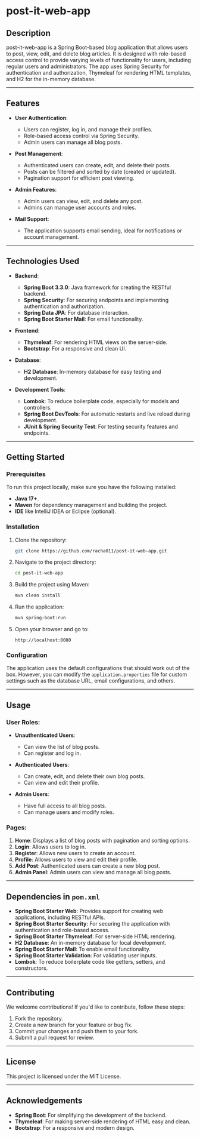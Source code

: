 # post-it-web-app

## Description

post-it-web-app is a Spring Boot-based blog application that allows users to post, view, edit, and delete blog articles. It is designed with role-based access control to provide varying levels of functionality for users, including regular users and administrators. The app uses Spring Security for authentication and authorization, Thymeleaf for rendering HTML templates, and H2 for the in-memory database.

---

## Features

- **User Authentication**:
  - Users can register, log in, and manage their profiles.
  - Role-based access control via Spring Security.
  - Admin users can manage all blog posts.

- **Post Management**:
  - Authenticated users can create, edit, and delete their posts.
  - Posts can be filtered and sorted by date (created or updated).
  - Pagination support for efficient post viewing.

- **Admin Features**:
  - Admin users can view, edit, and delete any post.
  - Admins can manage user accounts and roles.

- **Mail Support**:
  - The application supports email sending, ideal for notifications or account management.

---

## Technologies Used

- **Backend**:
  - **Spring Boot 3.3.0**: Java framework for creating the RESTful backend.
  - **Spring Security**: For securing endpoints and implementing authentication and authorization.
  - **Spring Data JPA**: For database interaction.
  - **Spring Boot Starter Mail**: For email functionality.

- **Frontend**:
  - **Thymeleaf**: For rendering HTML views on the server-side.
  - **Bootstrap**: For a responsive and clean UI.

- **Database**:
  - **H2 Database**: In-memory database for easy testing and development.

- **Development Tools**:
  - **Lombok**: To reduce boilerplate code, especially for models and controllers.
  - **Spring Boot DevTools**: For automatic restarts and live reload during development.
  - **JUnit & Spring Security Test**: For testing security features and endpoints.

---

## Getting Started

### Prerequisites

To run this project locally, make sure you have the following installed:

- **Java 17+**.
- **Maven** for dependency management and building the project.
- **IDE** like IntelliJ IDEA or Eclipse (optional).

### Installation

1. Clone the repository:

   ```bash
   git clone https://github.com/racha011/post-it-web-app.git
   ```

2. Navigate to the project directory:

   ```bash
   cd post-it-web-app
   ```

3. Build the project using Maven:

   ```bash
   mvn clean install
   ```

4. Run the application:

   ```bash
   mvn spring-boot:run
   ```

5. Open your browser and go to:

   ```
   http://localhost:8080
   ```

### Configuration

The application uses the default configurations that should work out of the box. However, you can modify the `application.properties` file for custom settings such as the database URL, email configurations, and others.

---

## Usage

### User Roles:

- **Unauthenticated Users**:
  - Can view the list of blog posts.
  - Can register and log in.

- **Authenticated Users**:
  - Can create, edit, and delete their own blog posts.
  - Can view and edit their profile.

- **Admin Users**:
  - Have full access to all blog posts.
  - Can manage users and modify roles.

### Pages:

1. **Home**: Displays a list of blog posts with pagination and sorting options.
2. **Login**: Allows users to log in.
3. **Register**: Allows new users to create an account.
4. **Profile**: Allows users to view and edit their profile.
5. **Add Post**: Authenticated users can create a new blog post.
6. **Admin Panel**: Admin users can view and manage all blog posts.

---

## Dependencies in `pom.xml`

- **Spring Boot Starter Web**: Provides support for creating web applications, including RESTful APIs.
- **Spring Boot Starter Security**: For securing the application with authentication and role-based access.
- **Spring Boot Starter Thymeleaf**: For server-side HTML rendering.
- **H2 Database**: An in-memory database for local development.
- **Spring Boot Starter Mail**: To enable email functionality.
- **Spring Boot Starter Validation**: For validating user inputs.
- **Lombok**: To reduce boilerplate code like getters, setters, and constructors.

---

## Contributing

We welcome contributions! If you'd like to contribute, follow these steps:

1. Fork the repository.
2. Create a new branch for your feature or bug fix.
3. Commit your changes and push them to your fork.
4. Submit a pull request for review.

---

## License

This project is licensed under the MIT License.

---

## Acknowledgements

- **Spring Boot**: For simplifying the development of the backend.
- **Thymeleaf**: For making server-side rendering of HTML easy and clean.
- **Bootstrap**: For a responsive and modern design.
